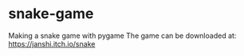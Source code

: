 # snake-game
 Making a snake game with pygame
The game can be downloaded at: https://janshi.itch.io/snake
